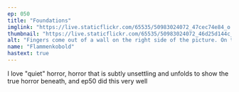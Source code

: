 ```yaml
---
ep: 050
title: "Foundations"
imglink: "https://live.staticflickr.com/65535/50983024072_47cec74e84_o.jpg"
thumbnail: "https://live.staticflickr.com/65535/50983024072_46d25d144c_q.jpg"
alt: "Fingers come out of a wall on the right side of the picture. On the left is a dark figure wearing a top hat. Above the figure is text reading "Ep 50 - Foundations"."
name: "Flammenkobold"
hastext: true
---
```

I love "quiet" horror, horror that is subtly unsettling and unfolds to show the true horror beneath, and ep50 did this very well